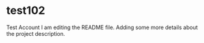 # test102
Test Account
I am editing the README file. Adding some more details about the project description.
